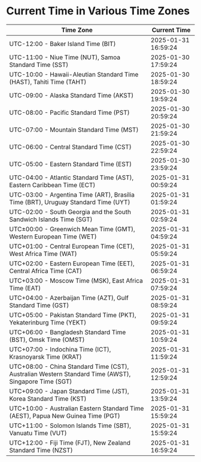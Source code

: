 # Current Time in Various Time Zones

| Time Zone | Current Time |
|-----------|--------------|
| UTC-12:00 - Baker Island Time (BIT) | 2025-01-31 16:59:24 |
| UTC-11:00 - Niue Time (NUT), Samoa Standard Time (SST) | 2025-01-30 17:59:24 |
| UTC-10:00 - Hawaii-Aleutian Standard Time (HAST), Tahiti Time (TAHT) | 2025-01-30 18:59:24 |
| UTC-09:00 - Alaska Standard Time (AKST) | 2025-01-30 19:59:24 |
| UTC-08:00 - Pacific Standard Time (PST) | 2025-01-30 20:59:24 |
| UTC-07:00 - Mountain Standard Time (MST) | 2025-01-30 21:59:24 |
| UTC-06:00 - Central Standard Time (CST) | 2025-01-30 22:59:24 |
| UTC-05:00 - Eastern Standard Time (EST) | 2025-01-30 23:59:24 |
| UTC-04:00 - Atlantic Standard Time (AST), Eastern Caribbean Time (ECT) | 2025-01-31 00:59:24 |
| UTC-03:00 - Argentina Time (ART), Brasília Time (BRT), Uruguay Standard Time (UYT) | 2025-01-31 01:59:24 |
| UTC-02:00 - South Georgia and the South Sandwich Islands Time (SGT) | 2025-01-31 02:59:24 |
| UTC±00:00 - Greenwich Mean Time (GMT), Western European Time (WET) | 2025-01-31 04:59:24 |
| UTC+01:00 - Central European Time (CET), West Africa Time (WAT) | 2025-01-31 05:59:24 |
| UTC+02:00 - Eastern European Time (EET), Central Africa Time (CAT) | 2025-01-31 06:59:24 |
| UTC+03:00 - Moscow Time (MSK), East Africa Time (EAT) | 2025-01-31 07:59:24 |
| UTC+04:00 - Azerbaijan Time (AZT), Gulf Standard Time (GST) | 2025-01-31 08:59:24 |
| UTC+05:00 - Pakistan Standard Time (PKT), Yekaterinburg Time (YEKT) | 2025-01-31 09:59:24 |
| UTC+06:00 - Bangladesh Standard Time (BST), Omsk Time (OMST) | 2025-01-31 10:59:24 |
| UTC+07:00 - Indochina Time (ICT), Krasnoyarsk Time (KRAT) | 2025-01-31 11:59:24 |
| UTC+08:00 - China Standard Time (CST), Australian Western Standard Time (AWST), Singapore Time (SGT) | 2025-01-31 12:59:24 |
| UTC+09:00 - Japan Standard Time (JST), Korea Standard Time (KST) | 2025-01-31 13:59:24 |
| UTC+10:00 - Australian Eastern Standard Time (AEST), Papua New Guinea Time (PGT) | 2025-01-31 15:59:24 |
| UTC+11:00 - Solomon Islands Time (SBT), Vanuatu Time (VUT) | 2025-01-31 15:59:24 |
| UTC+12:00 - Fiji Time (FJT), New Zealand Standard Time (NZST) | 2025-01-31 16:59:24 |
